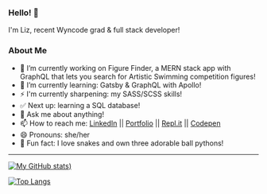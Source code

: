 ### Hello! 👋

I'm Liz, recent Wyncode grad & full stack developer!

### About Me

- 🔭 I’m currently working on Figure Finder, a MERN stack app with GraphQL that lets you search for Artistic Swimming competition figures!
- 🌱 I’m currently learning: Gatsby & GraphQL with Apollo!
- ⚡ I'm currently sharpening: my SASS/SCSS skills!
- ✅ Next up: learning a SQL database!
- 💬 Ask me about anything!
- 📫 How to reach me: [LinkedIn](https://www.linkedin.com/in/eawatkins/) || [Portfolio](https://www.liz-watkins.com) || [Repl.it](https://repl.it/@ewatkins) || [Codepen](https://codepen.io/eaw/)
- 😄 Pronouns: she/her
- 🐍 Fun fact: I love snakes and own three adorable ball pythons!

<hr/>

[![My GitHub stats](https://github-readme-stats.vercel.app/api?username=e-a-w&show_icons=true&theme=cobalt))](https://github.com/anuraghazra/github-readme-stats)

[![Top Langs](https://github-readme-stats.vercel.app/api/top-langs/?username=e-a-w&theme=cobalt&layout=compact)](https://github.com/anuraghazra/github-readme-stats)

